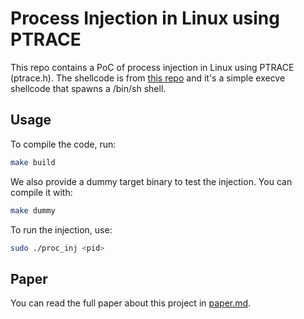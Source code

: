 # Process Injection in Linux using PTRACE

This repo contains a PoC of process injection in Linux using PTRACE (ptrace.h). The shellcode is from [this repo](https://github.com/Yyax13/shellcode) and it's a simple execve shellcode that spawns a /bin/sh shell.

## Usage

To compile the code, run:

```bash
make build
```

We also provide a dummy target binary to test the injection. You can compile it with:

```bash
make dummy
```

To run the injection, use:

```bash
sudo ./proc_inj <pid>
```

## Paper

You can read the full paper about this project in [paper.md](paper.md).